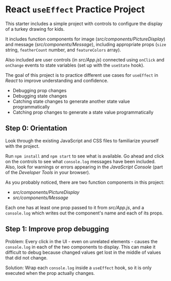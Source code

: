 # React `useEffect` Practice Project

This starter includes a simple project with controls to configure the display of
a turkey drawing for kids.

It includes function components for image (_src/components/PictureDisplay_) and
message (_src/components/Message_), including appropriate props (`size` string, 
`featherCount` number, and `featureColors` array).

Also included are user controls (in _src/App.js_) connected using `onClick` and 
`onChange` events to state variables (set up with the `useState` hook).

The goal of this project is to practice different use cases for `useEffect` in 
*React* to improve understanding and confidence.

* Debugging prop changes
* Debugging state changes
* Catching state changes to generate another state value programmatically
* Catching prop changes to generate a state value programmatically

## Step 0: Orientation

Look through the existing JavaScript and CSS files to familiarize yourself with
the project.

Run `npm install` and `npm start` to see what is available. Go ahead and click 
on the controls to see what `console.log` messages have been included. Also, 
look for warnings or errors appearing in the *JavaScript Console* (part of the 
*Developer Tools* in your browser).

As you probably noticed, there are two function components in this project:

* _src/components/PictureDisplay_
* _src/components/Message_

Each one has at least one prop passed to it from _src/App.js_, and a 
`console.log` which writes out the component's name and each of its props.

## Step 1: Improve prop debugging

Problem: Every click in the UI - even on unrelated elements - causes the 
`console.log` in each of the two components to display. This can make it 
difficult to debug because changed values get lost in the middle of values that
did not change.

Solution: Wrap each `console.log` inside a `useEffect` hook, so it is only 
executed when the prop actually changes.

